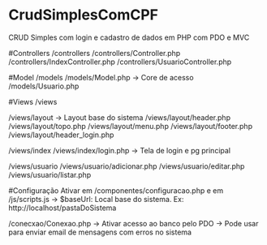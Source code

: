 # CrudSimplesComCPF
CRUD Simples com login e cadastro de dados em PHP com PDO e MVC

#Controllers
/controllers
/controllers/Controller.php
/controllers/IndexController.php
/controllers/UsuarioController.php

#Model
/models
/models/Model.php -> Core de acesso
/models/Usuario.php

#Views
/views

/views/layout -> Layout base do sistema
/views/layout/header.php
/views/layout/topo.php
/views/layout/menu.php
/views/layout/footer.php
/views/layout/header_login.php

/views/index
/views/index/login.php -> Tela de login e pg principal

/views/usuario
/views/usuario/adicionar.php
/views/usuario/editar.php
/views/usuario/listar.php

#Configuração
Ativar em /componentes/configuracao.php e em /js/scripts.js 
-> $baseUrl: Local base do sistema. Ex: http://localhost/pastaDoSistema

/conecxao/Conexao.php
-> Ativar acesso ao banco pelo PDO
-> Pode usar para enviar email de mensagens com erros no sistema

